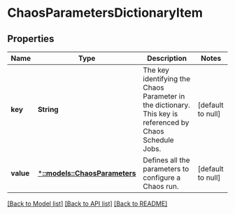 # ChaosParametersDictionaryItem

## Properties
Name | Type | Description | Notes
------------ | ------------- | ------------- | -------------
**key** | **String** | The key identifying the Chaos Parameter in the dictionary. This key is referenced by Chaos Schedule Jobs. | [default to null]
**value** | [***::models::ChaosParameters**](ChaosParameters.md) | Defines all the parameters to configure a Chaos run. | [default to null]

[[Back to Model list]](../README.md#documentation-for-models) [[Back to API list]](../README.md#documentation-for-api-endpoints) [[Back to README]](../README.md)


